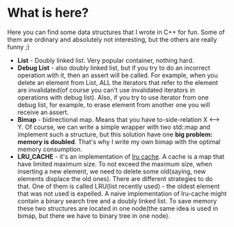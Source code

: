 # What is here?
Here you can find some data structures that I wrote in C++ for fun. Some of them are ordinary and absolutely not interesting, but the others are really funny ;)
* **List** - Doubly linked list. Very popular container, nothing hard.
* **Debug List** - also doubly linked list, but if you try to do an incorrect operation with it, then an assert will be called. For example, when you delete an element from List, ALL the iterators that refer to the element are invalidated(of course you can't use invalidated iterators in operations with debug list). Also, if you try to use iterator from one debug list, for example, to erase element from another one you will receive an assert.
* **Bimap** - bidirectional map. Means that you have to-side-relation X <--> Y. Of course, we can write a simple wrapper with two std::map and implement such a structure, but this solution have one **big problem: memory is doubled**. That's why I write my own bimap with the optimal memory consumption.
* **LRU_CACHE** - it's an implementation of [lru cache](https://en.wikipedia.org/wiki/Cache_replacement_policies). A cache is a map that have limited maximum size. To not exceed the maximum size, when inserting a new element, we need to delete some old(saying, new elements displace the old ones). There are different strategies to do that. One of them is called LRU(list recently used) - the oldest element that was not used is expelled. A naive implementation of lru-cache might contain a binary search tree and a doubly linked list. To save memory these two structures are located in one node(the same idea is used in bimap, but there we have to binary tree in one node).
